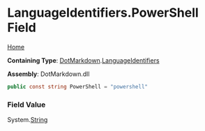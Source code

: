 <a name="_top"></a>

# LanguageIdentifiers\.PowerShell Field

[Home](../../../README.md#_top)

**Containing Type**: [DotMarkdown](../../README.md#_top)\.[LanguageIdentifiers](../README.md#_top)

**Assembly**: DotMarkdown\.dll

```csharp
public const string PowerShell = "powershell"
```

### Field Value

System\.[String](https://docs.microsoft.com/en-us/dotnet/api/system.string)